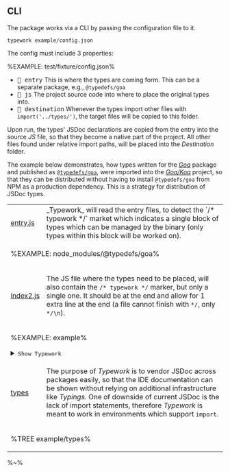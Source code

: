 ## CLI

The package works via a CLI by passing the configuration file to it.

```
typework example/config.json
```

The config must include 3 properties:

%EXAMPLE: test/fixture/config.json%

- <kbd>🔖 entry</kbd> This is where the types are coming form. This can be a separate package, e.g., `@typedefs/goa`
- <kbd>🎯 js</kbd> The project source code into where to place the original types into.
- <kbd>📂 destination</kbd> Whenever the types import other files with `import('../types/')`, the target files will be copied to this folder.

Upon run, the types' JSDoc declarations are copied from the entry into the source _JS_ file, so that they become a native part of the project. All other files found under relative import paths, will be placed into the _Destination_ folder.

The example below demonstrates, how types written for the [_Goa_](https://github.com/idiocc/goa/blob/master/types) package and published as [`@typedefs/goa`](https://npmjs.com/package/@typedefs/goa), were imported into the [_Goa/Koa_](https://github.com/idiocc/koa) project, so that they can be distributed without having to install `@typedefs/goa` from NPM as a production dependency. This is a strategy for distribution of JSDoc types.

<table>
<tr><td>
 <a href="https://github.com/idiocc/goa/blob/master/types/index.js">entry.js</a></td>

<td><md2html>
_Typework_ will read the entry files, to detect the `/* typework */` market which indicates a single block of types which can be managed by the binary (only types within this block will be worked on).
</md2html></td></tr>
<!-- block-start -->
<tr><td colspan="2">

%EXAMPLE: node_modules/@typedefs/goa%
</td></tr>
<tr><td>
 <a href="example/index2.js">index2.js</a>
</td><td><md2html>

The JS file where the types need to be placed, will also contain the `/* typework */` marker, but only a single one. It should be at the end and allow for 1 extra line at the end (a file cannot finish with `*/`, only `*/\n`).</md2html></td></tr>
<!-- /block-end -->
<!-- block-start -->
<tr><td colspan="2">

%EXAMPLE: example%

<details>
<summary><kbd>Show Typework</kbd></summary>

%EXAMPLE: example/index2%
</details>

</td></tr>
<tr><td>
 <a href="example/types">types</a>
</td><td><md2html>

The purpose of _Typework_ is to vendor JSDoc across packages easily, so that the IDE documentation can be shown without relying on additional infrastructure like _Typings_. One of downside of current JSDoc is the lack of import statements, therefore _Typework_ is meant to work in environments which support `import`.

</md2html></td></tr>
<!-- /block-end -->
<!-- block-start -->
<tr><td colspan="2">

%TREE example/types%
</td></tr>
<!-- /block-end -->
</table>

%~%